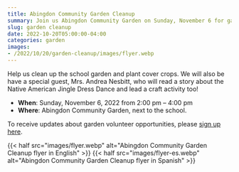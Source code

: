 ```yaml
--- 
title: Abingdon Community Garden Cleanup
summary: Join us Abingdon Community Garden on Sunday, November 6 for gardening, a good book and a fun craft activity.
slug: garden cleanup
date: 2022-10-20T05:00:00-04:00
categories: garden
images: 
- /2022/10/20/garden-cleanup/images/flyer.webp
---
```


Help us clean up the school garden and plant cover crops. We will also be have a special guest, Mrs. Andrea Nesbitt, who will read a story about the Native American Jingle Dress Dance and lead a craft activity too!

- **When**: Sunday, November 6, 2022 from 2:00 pm – 4:00 pm
- **Where**: Abingdon Community Garden, next to the school.

To receive updates about garden volunteer opportunities, please [sign up here](https://lp.constantcontactpages.com/su/SjhlqrR).

{{< half src="images/flyer.webp" alt="Abingdon Community Garden Cleanup flyer in English" >}}
{{< half src="images/flyer-es.webp" alt="Abingdon Community Garden Cleanup flyer in Spanish" >}}